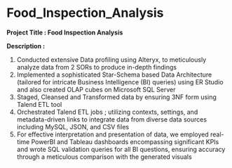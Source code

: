 # Food_Inspection_Analysis

**Project Title : Food Inspection Analysis**

**Description :**

1. Conducted extensive Data profiling using Alteryx, to meticulously analyze data from 2 SORs to produce in-depth findings
2. Implemented a sophisticated Star-Schema based Data Architecture (tailored for intricate Business Intelligence (BI) queries) using ER Studio and also created OLAP cubes on Microsoft SQL Server
3. Staged, Cleansed and Transformed data by ensuring 3NF form using Talend ETL tool
4. Orchestrated Talend ETL jobs ; utilizing contexts, settings, and metadata-driven links to integrate data from diverse data sources including MySQL, JSON, and CSV files
5. For effective interpretation and presentation of data, we employed real-time PowerBI and Tableau dashboards encompassing significant KPIs and wrote SQL validation queries for all BI questions, ensuring accuracy through a meticulous comparison with the generated visuals
